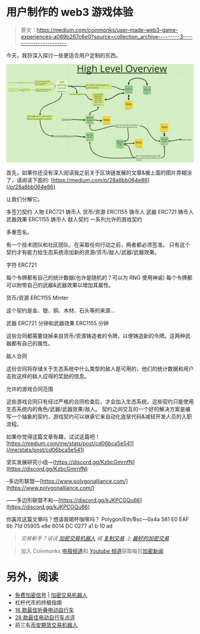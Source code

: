 # 用户制作的 web3 游戏体验

> 原文：<https://medium.com/coinmonks/user-made-web3-game-experiences-a069b267c6e0?source=collection_archive---------3----------------------->

今天，我将深入探讨一些更适合用户定制的东西。

![](img/058a77493188da4e8bd2bd5b8ef67126.png)

首先，如果你还没有深入阅读我之前关于区块链发展的文章&被上面的图片弄糊涂了，请阅读下面的:
[https://medium.com/p/28a8bb064e86](/p/28a8bb064e86)

让我们分解它。

多签刀契约
人物 ERC721 铸币人
货币/资源 ERC1155 铸币人
武器 ERC721 铸币人
武器效果 ERC1155 铸币人
敌人契约
一系列允许的游戏契约

多重签名。

有一个技术团队和社区团队，在采取任何行动之前，两者都必须签准。
只有这个契约才有能力给生态系统添加新的资源/货币/敌人/武器/武器效果。

字符 ERC721

每个令牌都有自己的统计数据(也许是随机的？可以为 RNG 使用神谕)
每个令牌都可以附带自己的武器&武器效果以增加其属性。

货币/资源 ERC1155 Minter

这个契约是金、银、铜、木材、石头等的来源…

武器 ERC721 分钟和武器效果 ERC1155 分钟

这些合同都需要烧掉来自货币/资源铸造者的令牌，以便铸造新的令牌。这两种武器都有自己的属性。

敌人合同

这份合同将存储关于生态系统中什么类型的敌人是可用的，他们的统计数据和用户击败这样的敌人应得的奖励的信息。

允许的游戏合同范围

这些游戏合同只有经过严格的合同检查后，才会加入生态系统。这些契约只能使用生态系统内的角色/武器/武器效果/敌人。
契约之间交互的一个好的解决方案是编写一个抽象的契约，游戏契约可以继承它来自动化底层代码&减轻开发人员的入职流程。

如果你觉得这篇文章有趣，试试这篇吧！
[https://medium.com/me/stats/post/cd06bca5e541](/me/stats/post/cd06bca5e541)

坚实发展研究小组—[https://discord.gg/KzbcGmrnfN](https://discord.gg/KzbcGmrnfN)

-多边形联盟—[https://www.polygonalliance.com/](https://www.polygonalliance.com/)

——多边形联盟不和—[https://discord.gg/kJKPCGQu66](https://discord.gg/kJKPCGQu66)

你喜欢这篇文章吗？想请我喝杯咖啡吗？
Polygon/Eth/Bsc—0x4a 581 E0 EAF 6b 71d 05905 e8e 6014 DC 0277 a1 b 10 ad

> *交易新手？试试* [*加密交易机器人*](/coinmonks/crypto-trading-bot-c2ffce8acb2a) *或* [*复制交易*](/coinmonks/top-10-crypto-copy-trading-platforms-for-beginners-d0c37c7d698c) *上* [*最好的加密交易*](/coinmonks/crypto-exchange-dd2f9d6f3769)

> 加入 Coinmonks [电报频道](https://t.me/coincodecap)和 [Youtube 频道](https://www.youtube.com/c/coinmonks/videos)获取每日[加密新闻](http://coincodecap.com/)

# 另外，阅读

*   [免费加密信号](/coinmonks/free-crypto-signals-48b25e61a8da) | [加密交易机器人](/coinmonks/crypto-trading-bot-c2ffce8acb2a)
*   杠杆代币的终极指南
*   [16 款最佳折叠电动自行车](/coinmonks/top-17-folding-electric-bikes-5e296f0918cb)
*   [28 款最佳电动自行车点评](/coinmonks/the-28-best-electric-bikes-review-and-buying-guide-in-2023-7bb3146cb403)
*   前三名[币安期货交易机器人](/coinmonks/top-3-binance-futures-trading-bots-e6031f84b3f9)